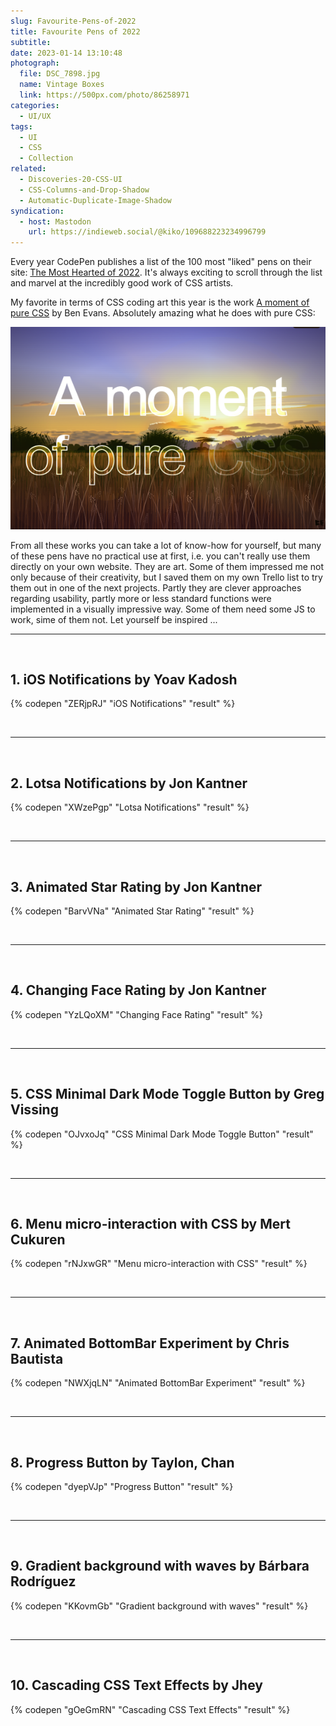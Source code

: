 ```yaml
---
slug: Favourite-Pens-of-2022
title: Favourite Pens of 2022
subtitle:
date: 2023-01-14 13:10:48
photograph:
  file: DSC_7898.jpg
  name: Vintage Boxes
  link: https://500px.com/photo/86258971
categories:
  - UI/UX
tags:
  - UI
  - CSS
  - Collection
related:
  - Discoveries-20-CSS-UI
  - CSS-Columns-and-Drop-Shadow
  - Automatic-Duplicate-Image-Shadow
syndication:
  - host: Mastodon
    url: https://indieweb.social/@kiko/109688223234996799
---
```


Every year CodePen publishes a list of the 100 most "liked" pens on their site: [The Most Hearted of 2022](https://codepen.io/2022/popular/). It's always exciting to scroll through the list and marvel at the incredibly good work of CSS artists. 

My favorite in terms of CSS coding art this year is the work [A moment of pure CSS](https://codepen.io/ivorjetski/pen/yLjeqgb) by Ben Evans. Absolutely amazing what he does with pure CSS:

![Really ... no image involved!](Favourite-Pens-of-2022/a-moment-of-pure-css.png)

From all these works you can take a lot of know-how for yourself, but many of these pens have no practical use at first, i.e. you can't really use them directly on your own website. They are art. Some of them impressed me not only because of their creativity, but I saved them on my own Trello list to try them out in one of the next projects. Partly they are clever approaches regarding usability, partly more or less standard functions were implemented in a visually impressive way. Some of them need some JS to work, sime of them not. Let yourself be inspired ...

<!-- more -->

<hr><br>

## 1. iOS Notifications by Yoav Kadosh

{% codepen "ZERjpRJ" "iOS Notifications" "result" %}

<br><hr><br>

## 2. Lotsa Notifications by Jon Kantner

{% codepen "XWzePgp" "Lotsa Notifications" "result" %}

<br><hr><br>

## 3. Animated Star Rating by Jon Kantner

{% codepen "BarvVNa" "Animated Star Rating" "result" %}

<br><hr><br>

## 4. Changing Face Rating by Jon Kantner

{% codepen "YzLQoXM" "Changing Face Rating" "result" %}

<br><hr><br>

## 5. CSS Minimal Dark Mode Toggle Button by Greg Vissing

{% codepen "OJvxoJq" "CSS Minimal Dark Mode Toggle Button" "result" %}

<br><hr><br>

## 6. Menu micro-interaction with CSS by Mert Cukuren

{% codepen "rNJxwGR" "Menu micro-interaction with CSS" "result" %}

<br><hr><br>

## 7. Animated BottomBar Experiment by Chris Bautista

{% codepen "NWXjqLN" "Animated BottomBar Experiment" "result" %}

<br><hr><br>

## 8. Progress Button by Taylon, Chan

{% codepen "dyepVJp" "Progress Button" "result" %}

<br><hr><br>

## 9. Gradient background with waves by Bárbara Rodríguez

{% codepen "KKovmGb" "Gradient background with waves" "result" %}

<br><hr><br>

## 10. Cascading CSS Text Effects by Jhey

{% codepen "gOeGmRN" "Cascading CSS Text Effects" "result" %}
